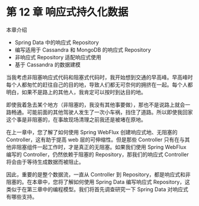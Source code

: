 # 第 12 章 响应式持久化数据

本章介绍

* Spring Data 中的响应式 Repository
* 编写适用于 Cassandra 和 MongoDB 的响应式 Repository
* 非响应式 Repository 适配响应式使用
* 基于 Cassandra 的数据建模

当我考虑非阻塞响应式代码和阻塞式代码时，我开始想到交通的早高峰。早高峰时每个人都匆忙的赶往自己的目的地，导致人们都无可奈何的拥挤在一起。每个人都明白，如果不是路上的其他人，我肯定可以按时到达目的地。

即使我着急去某个地方（非阻塞的，我没有其他事要做），那也不是说路上就会一路畅通。可能前面的其他驾驶人发生了一次小车祸，挡住了道路。所以即使我回家这个事是非阻塞的，在事故现场清理之前我还是被堵在原地。

在上一章中，您了解了如何使用 Spring WebFlux 创建响应式地、无阻塞的 Controller，这有助于提高 web 层的可伸缩性。但是那些 Controller 只有在与其他非阻塞组件一起工作时，才是真正的无阻塞。如果我们使用 Spring WebFlux 编写的 Controller，仍然依赖于阻塞的 Repository，那我们的响应式 Controller 将会由于等待生成数据而被阻止。

因此，重要的是整个数据流，一直从 Controller 到 Repository，都是响应式和非阻塞的。在本章中，您将了解如何使用 Spring Data 编写响应式 Repository，这类似于在第三章中的编程模型。我们将首先调查研究一下 Spring Data 对响应式有哪些支持。




